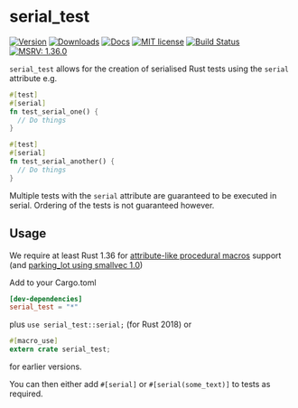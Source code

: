 # serial_test
[![Version](https://img.shields.io/crates/v/serial_test.svg)](https://crates.io/crates/serial_test)
[![Downloads](https://img.shields.io/crates/d/serial_test)](https://crates.io/crates/serial_test)
[![Docs](https://docs.rs/serial_test/badge.svg)](https://docs.rs/serial_test/)
[![MIT license](https://img.shields.io/crates/l/serial_test.svg)](./LICENSE)
[![Build Status](https://travis-ci.com/palfrey/serial_test.svg?branch=master)](https://travis-ci.com/palfrey/serial_test)
[![MSRV: 1.36.0](https://flat.badgen.net/badge/MSRV/1.36.0/purple)](https://blog.rust-lang.org/2019/07/04/Rust-1.36.0.html)

`serial_test` allows for the creation of serialised Rust tests using the `serial` attribute
e.g.
```rust
#[test]
#[serial]
fn test_serial_one() {
  // Do things
}

#[test]
#[serial]
fn test_serial_another() {
  // Do things
}
```
Multiple tests with the `serial` attribute are guaranteed to be executed in serial. Ordering of the tests is not guaranteed however.

## Usage
We require at least Rust 1.36 for [attribute-like procedural macros](https://doc.rust-lang.org/reference/procedural-macros.html#attribute-macros) support (and [parking_lot using smallvec 1.0](https://github.com/Amanieu/parking_lot/pull/188))

Add to your Cargo.toml
```toml
[dev-dependencies]
serial_test = "*"
```

plus `use serial_test::serial;` (for Rust 2018) or
```rust
#[macro_use]
extern crate serial_test;
```
for earlier versions.

You can then either add `#[serial]` or `#[serial(some_text)]` to tests as required.
